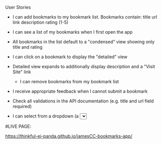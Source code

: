 User Stories
* I can add bookmarks to my bookmark list. Bookmarks contain:
    title
    url link
    description
    rating (1-5)

* I can see a list of my bookmarks when I first open the app

* All bookmarks in the list default to a "condensed" view showing only title and rating

* I can click on a bookmark to display the "detailed" view

* Detailed view expands to additionally display description and a "Visit Site" link
    * I can remove bookmarks from my bookmark list

* I receive appropriate feedback when I cannot submit a bookmark

* Check all validations in the API documentation (e.g. title and url field required)

* I can select from a dropdown (a <select> element) a "minimum rating" to filter the list by all bookmarks rated at or above the chosen selection


#LIVE PAGE:

https://thinkful-ei-panda.github.io/jamesCC-bookmarks-app/

